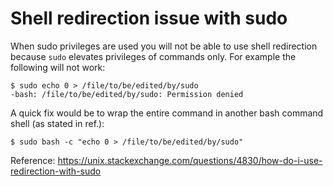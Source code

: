 # Shell redirection issue with sudo

When sudo privileges are used you will not be able to use shell redirection because `sudo` elevates privileges of commands only.
For example the following will not work:

```
$ sudo echo 0 > /file/to/be/edited/by/sudo
-bash: /file/to/be/edited/by/sudo: Permission denied
```

A quick fix would be to wrap the entire command in another bash command shell (as stated in ref.):

```
$ sudo bash -c "echo 0 > /file/to/be/edited/by/sudo"
```

Reference:
https://unix.stackexchange.com/questions/4830/how-do-i-use-redirection-with-sudo